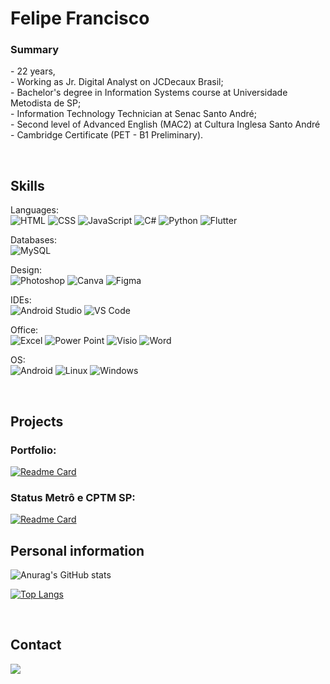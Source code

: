 <h1 align= center">Felipe Francisco</h1>
<p align="justify">
<h3>Summary</h3>
- 22 years, <br>
- Working as Jr. Digital Analyst on JCDecaux Brasil; <br>
- Bachelor's degree in Information Systems course at Universidade Metodista de SP; <br>
- Information Technology Technician at Senac Santo André; <br>
- Second level of Advanced English (MAC2) at Cultura Inglesa Santo André - Cambridge Certificate (PET - B1 Preliminary).
</p>
<br>

## Skills
Languages: <br>
![HTML](https://img.shields.io/badge/HTML5-E34F26?style=for-the-badge&logo=html5&logoColor=white)
![CSS](https://img.shields.io/badge/CSS3-1572B6?style=for-the-badge&logo=css3&logoColor=white)
![JavaScript](https://img.shields.io/badge/JavaScript-323330?style=for-the-badge&logo=javascript&logoColor=F7DF1E)
![C#](https://img.shields.io/badge/C%23-239120?style=for-the-badge&logo=csharp&logoColor=white)
![Python](https://img.shields.io/badge/Python-FFD43B?style=for-the-badge&logo=python&logoColor=blue)
![Flutter](https://img.shields.io/badge/Flutter-02569B?style=for-the-badge&logo=flutter&logoColor=white)

Databases: <br>
![MySQL](https://img.shields.io/badge/MySQL-005C84?style=for-the-badge&logo=mysql&logoColor=white)

Design: <br>
![Photoshop](https://img.shields.io/badge/Adobe%20Photoshop-31A8FF?style=for-the-badge&logo=Adobe%20Photoshop&logoColor=black)
![Canva](https://img.shields.io/badge/Canva-%2300C4CC.svg?&style=for-the-badge&logo=Canva&logoColor=white)
![Figma](https://img.shields.io/badge/Figma-F24E1E?style=for-the-badge&logo=figma&logoColor=white)

IDEs: <br>
![Android Studio](https://img.shields.io/badge/Android_Studio-3DDC84?style=for-the-badge&logo=android-studio&logoColor=white)
![VS Code](https://img.shields.io/badge/VSCode-0078D4?style=for-the-badge&logo=visual%20studio%20code&logoColor=white)

Office: <br>
![Excel](https://img.shields.io/badge/Microsoft_Excel-217346?style=for-the-badge&logo=microsoft-excel&logoColor=white)
![Power Point](https://img.shields.io/badge/Microsoft_PowerPoint-B7472A?style=for-the-badge&logo=microsoft-powerpoint&logoColor=white)
![Visio](https://img.shields.io/badge/Microsoft_Visio-3955A3?style=for-the-badge&logo=microsoft-visio&logoColor=white)
![Word](https://img.shields.io/badge/Microsoft_Word-2B579A?style=for-the-badge&logo=microsoft-word&logoColor=white)

OS: <br>
![Android](https://img.shields.io/badge/Android-3DDC84?style=for-the-badge&logo=android&logoColor=white)
![Linux](https://img.shields.io/badge/Linux-FCC624?style=for-the-badge&logo=linux&logoColor=black)
![Windows](https://img.shields.io/badge/Windows-0078D6?style=for-the-badge&logo=windows&logoColor=white)

<br>


## Projects
<h3>Portfolio: </h3>

[![Readme Card](https://github-readme-stats.vercel.app/api/pin/?username=fefagundes-15&repo=Portfolio&theme=radical)](https://fefagundes-15.github.io/Portfolio/)
<br>

<h3>Status Metrô e CPTM SP: </h3>

[![Readme Card](https://github-readme-stats.vercel.app/api/pin/?username=fefagundes-15&repo=metro-cptm-sp&theme=radical)](https://fefagundes-15.github.io/metro-cptm-sp/)
<br>


## Personal information
![Anurag's GitHub stats](https://github-readme-stats.vercel.app/api?username=fefagundes-15&show_icons=true&theme=radical)

[![Top Langs](https://github-readme-stats.vercel.app/api/top-langs/?username=fefagundes-15&theme=radical)](https://github.com/anuraghazra/github-readme-stats)

<br>


## Contact
<a href="//linkedin.com/in/felipefrancisco1"><img src="https://img.shields.io/badge/LinkedIn-0077B5?style=for-the-badge&logo=linkedin&logoColor=white">

